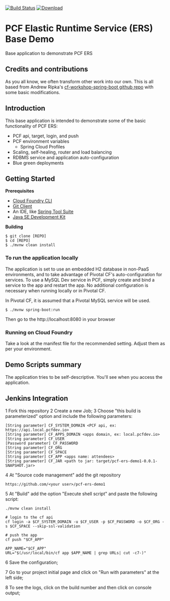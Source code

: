 [![Build Status](https://travis-ci.org/mborges-pivotal/pcf-ers-demo1.svg?branch=master)](https://travis-ci.org/mborges-pivotal/pcf-ers-demo1)
[ ![Download](https://api.bintray.com/packages/mborges-pivotal/generic/pcf-ers-demo1/images/download.svg) ](https://bintray.com/mborges-pivotal/generic/pcf-ers-demo1/_latestVersion)

# PCF Elastic Runtime Service (ERS) Base Demo
Base application to demonstrate PCF ERS

## Credits and contributions
As you all know, we often transform other work into our own. This is all based from Andrew Ripka's [cf-workshop-spring-boot github repo](https://github.com/pivotal-cf-workshop/cf-workshop-spring-boot) with some basic modifications.

## Introduction
This base application is intended to demonstrate some of the basic functionality of PCF ERS:

* PCF api, target, login, and push
* PCF environment variables
  * Spring Cloud Profiles
* Scaling, self-healing, router and load balancing
* RDBMS service and application auto-configuration
* Blue green deployments

## Getting Started

**Prerequisites**
- [Cloud Foundry CLI](http://info.pivotal.io/p0R00I0eYJ011dAUCN06lR2)
- [Git Client](http://info.pivotal.io/i1RI0AUe6gN00C010l12J0R)
- An IDE, like [Spring Tool Suite](http://info.pivotal.io/f00RC0N0lh01eU21IAJ260R)
- [Java SE Development Kit](http://info.pivotal.io/n0I60i3021AN0JU0le10CRR)

**Building**
```
$ git clone [REPO]
$ cd [REPO]
$ ./mvnw clean install
``` 

### To run the application locally
The application is set to use an embedded H2 database in non-PaaS environments, and to take advantage of Pivotal CF's auto-configuration for services. To use a MySQL Dev service in PCF, simply create and bind a service to the app and restart the app. No additional configuration is necessary when running locally or in Pivotal CF.

In Pivotal CF, it is assumed that a Pivotal MySQL service will be used.

```
$ ./mvnw spring-boot:run
```

Then go to the http://localhost:8080 in your browser

### Running on Cloud Foundry
Take a look at the manifest file for the recommended setting. Adjust them as per your environment.

## Demo Scripts summary
The application tries to be self-descriptive. You'll see when you access the application.

## Jenkins Integration

1 Fork this repository
2 Create a new Job;
3 Choose "this build is parameterized" option and include the following parameters:

```
[String parameter] CF_SYSTEM_DOMAIN <PCF api, ex: https://api.local.pcfdev.io>
[String parameter] CF_APPS_DOMAIN <apps domain, ex: local.pcfdev.io>
[String parameter] CF_USER 
[Password parameter] CF_PASSWORD
[String parameter] CF_ORG
[String parameter] CF_SPACE
[String parameter] CF_APP <apps name: attendees>
[String parameter] CF_JAR <path to jar: target/pcf-ers-demo1-0.0.1-SNAPSHOT.jar>
```

4 At "Source code management" add the git repository

```
https://github.com/<your user>/pcf-ers-demo1
```

5 At "Build" add the option "Execute shell script" and paste the following script:

```
./mvnw clean install

# login to the cf api
cf login -a $CF_SYSTEM_DOMAIN -u $CF_USER -p $CF_PASSWORD -o $CF_ORG -s $CF_SPACE --skip-ssl-validation

# push the app
cf push "$CF_APP" 

APP_NAME="$CF_APP"
URL="$(/usr/local/bin/cf app $APP_NAME | grep URLs| cut -c7-)"
```

6 Save the configuration;

7 Go to your project initial page and click on "Run with parameters" at the left side;

8 To see the logs, click on the build number and then click on console output;
